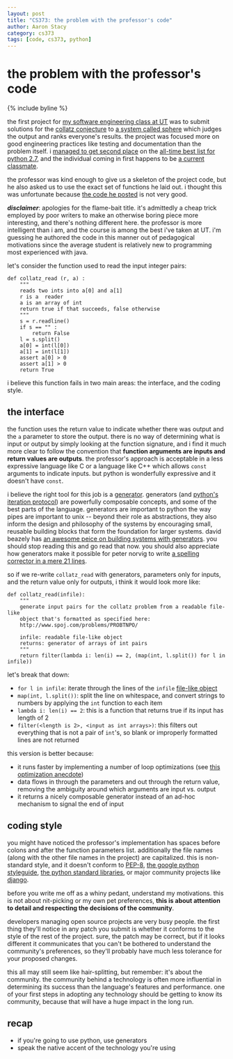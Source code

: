```yaml
---
layout: post
title: "CS373: the problem with the professor's code"
author: Aaron Stacy
category: cs373
tags: [code, cs373, python]
---
```


# the problem with the professor's code

{% include byline %}

the first project for [my software engineering class at UT][cs373] was to
submit solutions for the [collatz conjecture][conjecture] to [a system called
sphere][sphere] which judges the output and ranks everyone's results. the
project was focused more on good engineering practices like testing and
documentation than the problem itself. i [managed to get second place][vanity]
on the [all-time best list for python 2.7][scoreboard], and the individual
coming in first happens to be [a current classmate][chiang].

the professor was kind enough to give us a skeleton of the project code, but he
also asked us to use the exact set of functions he laid out. i thought this was
unfortunate because [the code he posted][profcode] is not very good.

<p class=disclaimer>
<strong><em>disclaimer</em></strong>: apologies for the flame-bait title. it's
admittedly a cheap trick employed by poor writers to make an otherwise boring
piece more interesting, and there's nothing different here. the professor is
more intelligent than i am, and the course is among the best i've taken at UT.
i'm guessing he authored the code in this manner out of pedagogical motivations
since the average student is relatively new to programming most experienced
with java.
</p>

let's consider the function used to read the input integer pairs:

    def collatz_read (r, a) :
        """
        reads two ints into a[0] and a[1]
        r is a  reader
        a is an array of int
        return true if that succeeds, false otherwise
        """
        s = r.readline()
        if s == "" :
            return False
        l = s.split()
        a[0] = int(l[0])
        a[1] = int(l[1])
        assert a[0] > 0
        assert a[1] > 0
        return True

i believe this function fails in two main areas: the interface, and the coding
style.

## the interface

the function uses the return value to indicate whether there was output and the
`a` parameter to store the output. there is no way of determining what is input
or output by simply looking at the function signature, and i find it much more
clear to follow the convention that **function arguments are inputs and return
values are outputs**. the professor's approach is acceptable in a less
expressive language like C or a language like C++ which allows `const`
arguments to indicate inputs. but python is wonderfully expressive and it
doesn't have `const`.

i believe the right tool for this job is a [generator][]. generators (and
[python's iteration protocol][iter]) are powerfully composable concepts, and
some of the best parts of the language. generators are important to python the
way pipes are important to unix -- beyond their role as abstractions, they also
inform the design and philosophy of the systems by encouraging small, reusable
building blocks that form the foundation for larger systems.  david beazely has
[an awesome peice on building systems with generators][gen_tricks]. you should
stop reading this and go read that now. you should also appreciate how
generators make it possible for peter norvig to write [a spelling corrector in
a mere 21 lines][spell].

so if we re-write `collatz_read` with generators, parameters only for inputs,
and the return value only for outputs, i think it would look more like:

    def collatz_read(infile):
        """
        generate input pairs for the collatz problem from a readable file-like
        object that's formatted as specified here:
        http://www.spoj.com/problems/PROBTNPO/

        infile: readable file-like object
        returns: generator of arrays of int pairs
        """
        return filter(lambda i: len(i) == 2, (map(int, l.split()) for l in infile))

let's break that down:

 - `for l in infile`: iterate through the lines of the `infile` [file-like
   object][file]
 - `map(int, l.split())`: split the line on whitespace, and convert strings to
   numbers by applying the `int` function to each item
 - `lambda i: len(i) == 2`: this is a function that returns true if its input
   has length of 2
 - `filter(<length is 2>, <input as int arrays>)`: this filters out everything
   that is not a pair of `int`'s, so blank or improperly formatted lines are not
   returned

this version is better because:

 - it runs faster by implementing a number of loop optimizations (see [this
   optimization anecdote][anecdote])
 - data flows in through the parameters and out through the return value,
   removing the ambiguity around which arguments are input vs. output
 - it returns a nicely composable generator instead of an ad-hoc mechanism to
   signal the end of input

## coding style

you might have noticed the professor's implementation has spaces before colons
and after the function parameters list. additionally the file names (along with
the other file names in the project) are capitalized. this is non-standard
style, and it doesn't conform to [PEP-8][pep8], [the google python
styleguide][googlepystyle], [the python standard libraries][stdlib], or major
community projects like [django][].

before you write me off as a whiny pedant, understand my motivations. this is
not about nit-picking or my own pet preferences, **this is about attention to
detail and respecting the decisions of the community**.

developers managing open source projects are very busy people. the first thing
they'll notice in any patch you submit is whether it conforms to the style of
the rest of the project. sure, the patch may be correct, but if it looks
different it communicates that you can't be bothered to understand the
community's preferences, so they'll probably have much less tolerance for your
proposed changes.

this all may still seem like hair-splitting, but remember: it's about the
community. the community behind a technology is often more influential in
determining its success than the language's features and performance. one of
your first steps in adopting any technology should be getting to know its
community, because that will have a huge impact in the long run.

## recap

 - if you're going to use python, use generators
 - speak the native accent of the technology you're using

[cs373]: https://www.cs.utexas.edu/users/downing/cs373/drupal/
[conjecture]: http://en.wikipedia.org/wiki/Collatz_conjecture
[sphere]: http://www.spoj.com/problems/PROBTNPO/
[vanity]: /assets/images/vanity.png
[scoreboard]: http://www.spoj.com/ranks/PROBTNPO/lang=PYTH%202.7
[chiang]: http://csw373.wordpress.com
[profcode]: https://github.com/gpdowning/cs373/blob/868e4b2fca1f1540547fab8d353cf12e5e2abdec/projects/collatz/Collatz.py
[Church]: http://en.wikipedia.org/wiki/Alonzo_Church
[generator]: http://wiki.python.org/moin/Generators
[iter]: http://docs.python.org/2/tutorial/classes.html#iterators
[gen_tricks]: http://www.dabeaz.com/generators/
[file]: http://docs.python.org/2/library/stdtypes.html#file-objects
[anecdote]: http://www.python.org/doc/essays/list2str.html
[pep8]: http://www.python.org/dev/peps/pep-0008/
[googlepystyle]: http://google-styleguide.googlecode.com/svn/trunk/pyguide.html
[stdlib]: http://svn.python.org/view/python/trunk/Lib/
[django]: https://github.com/django/django
[spell]: http://norvig.com/spell-correct.html
